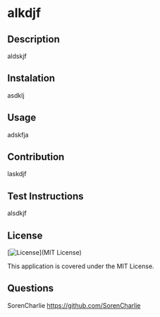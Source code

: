 
# alkdjf

## Description
aldskjf

## Instalation
asdklj

## Usage
adskfja

## Contribution
laskdjf

## Test Instructions
alsdkjf

## License
[![License](https://img.shields.io/badge/License-MIT-yellow.svg)](MIT License)

This application is covered under the MIT License.

## Questions
SorenCharlie https://github.com/SorenCharlie
